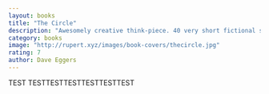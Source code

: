 ```yaml
---
layout: books
title: "The Circle"
description: "Awesomely creative think-piece. 40 very short fictional stories about what happens when you die. The framework is inspiring for anyone: coming up with 40 different answers to any one question. But they’re also just brilliant ideas and powerful little fables. I just read it a 2nd time and love it even more now."
category: books
image: "http://rupert.xyz/images/book-covers/thecircle.jpg"
rating: 7
author: Dave Eggers
---
```


TEST
TESTTESTTESTTESTTESTTEST
